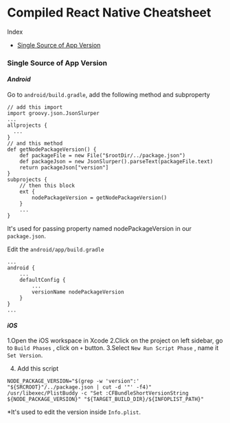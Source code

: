 # Compiled React Native Cheatsheet

Index

- [Single Source of App Version](#single-source-of-app-version)

<a name ="single-source-of-app-version"></a>

### Single Source of App Version

#### **_Android_**

Go to `android/build.gradle`, add the following method and subproperty

```
// add this import
import groovy.json.JsonSlurper
...
allprojects {
  ...
}
// and this method
def getNodePackageVersion() {
    def packageFile = new File("$rootDir/../package.json")
    def packageJson = new JsonSlurper().parseText(packageFile.text)
    return packageJson["version"]
}
subprojects {
    // then this block
    ext {
        nodePackageVersion = getNodePackageVersion()
    }
    ...
}
```

It's used for passing property named nodePackageVersion in our `package.json`.

Edit the `android/app/build.gradle`

```
...
android {
    ...
    defaultConfig {
        ...
        versionName nodePackageVersion
    }
}
...
```

#### **_iOS_**

1.Open the iOS workspace in Xcode
2.Click on the project on left sidebar, go
to `Build Phases` , click on `+` button.
3.Select `New Run Script Phase` , name it `Set Version`.

4. Add this script

```
NODE_PACKAGE_VERSION="$(grep -w 'version":' "${SRCROOT}"/../package.json | cut -d '"' -f4)"
/usr/libexec/PlistBuddy -c "Set :CFBundleShortVersionString ${NODE_PACKAGE_VERSION}" "${TARGET_BUILD_DIR}/${INFOPLIST_PATH}"
```

\*It's used to edit the version inside `Info.plist`.
